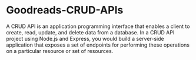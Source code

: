 # Goodreads-CRUD-APIs
A CRUD API is an application programming interface that enables a client to create, read, update, and delete data from a database. In a CRUD API project using Node.js and Express, you would build a server-side application that exposes a set of endpoints for performing these operations on a particular resource or set of resources.
